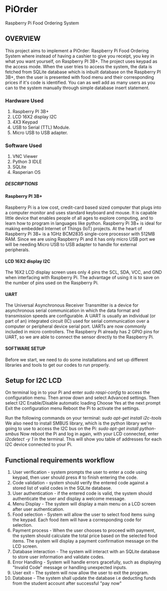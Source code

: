# PiOrder
Raspberry Pi Food Ordering System

## OVERVIEW ##
This project aims to implement a PiOrder: Raspberry Pi Food Ordering System where instead of having a cashier to give you receipt, you key in what you want yourself, on Raspberry PI 3B+. The project uses keypad as the access mode. When the user tries to access the system, the data is fetched from SQLite database which is inbuilt database on the Raspberry PI 3B+, then the user is presented with food menu and their corresponding prices if it's code is identified. You can as well add as many users as you can to the system manually through simple database insert statement.

### Hardware Used ###
1. Raspberry PI 3B+
2. LCD 16X2 display I2C
3. 4X3 Keypad
4. USB to Serial (TTL) Module.
5. Micro USB to USB adapter.

### Software Used ###
1. VNC Viewer
2. Python 3 IDLE
3. SQLite 
4. Rasperian OS

##### DESCRIPTIONS #####

#### Raspberry PI 3B+ ####
Raspberry Pi is a low cost, credit-card based sized computer that plugs into a computer monitor and uses standard keyboard and mouse. It is capable little device that enables people of all ages to explore computing, and to learn how to program in languages like python.
Raspberry Pi 3B+ is ideal for making embedded Internet of Things (IoT) projects. At the heart of Raspberry Pi 3B+ is a 1GHz BCM2835 single-core processor with 512MB RAM.
Since we are using Raspberry Pi and it has only micro USB port we will be needing Micro USB to USB adapter to handle for external peripherals.

#### LCD 16X2 display I2C ####
The 16X2 LCD display screen uses only 4 pins the SCL, SDA, VCC, and GND when interfacing with Raspberry Pi. The advantage of using it is to save on the number of pins used on the Raspberry Pi.

#### UART ####
The Universal Asynchronous Receiver Transmitter is a device for asynchronous serial communication in which the data format and transmission speeds are configurable. A UART is usually an individual (or part of an) integrated circuit (IC) used for serial communication over a computer or peripheral device serial port. UARTs are now commonly included in micro controllers. The Raspberry Pi already has 2 GPIO pins for UART, so we are able to connect the sensor directly to the Raspberry Pi.

#### SOFTWARE SETUP ####
Before we start, we need to do some installations and set up different libraries and tools to get our codes to run properly.
## Setup for I2C LCD ##
On terminal log in to your Pi and enter *sudo raspi-config* to access the configuration menu.
Then arrow down and select Advanced settings.
Then select I2C Enable/Disable automatic loading
Choose Yes at the next prompt
Exit the configuration menu
Reboot the Pi to activate the settings.

Run the following commands on your terminal:
*sudo apt-get install i2c-tools*
We also need to install SMBUS library, which is the python library we're going to use to access the I2C bus on the Pi:
*sudo apt-get install python-smbus*
Now reboot the Pi and log in again, with your LCD connected, enter *i2cdetect -y 1* in the terminal. This will show you table of addresses for each I2C device connected to your Pi.
## Functional requirements workflow ##
1. User verification - system prompts the user to enter a code using keypad, then user should press # to finish entering the code.
2. Code validation - system should verify the entered code against a stored list of valid codes in the SQLite database.
3. User authentication - if the entered code is valid, the system should authenticate the user and display a welcome message.
4. Menu Display - The system will display a main menu on a LCD screen after user authentication.
5. Food selection - System will allow the user to select food items suing the keypad. Each food item will have a corresponding code for selection.
6. Payment process - When the user chooses to proceed with payment, the system should calculate the total price based on the selected food items. The system will display a payment confirmation message on the LCD screen.
7. Database interaction - The system will interact with an SQLite database to store user information and validate codes.
8. Error Handling - System will handle errors gracefully, such as displaying "Invalid Code" message or handling unexpected inputs.
9. User exit - The system will now allow the user to exit the program.
10. Database - The system shall update the database i.e deducting funds from the student account after successful "pay now"
